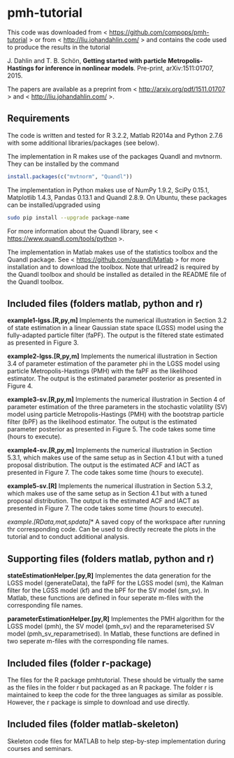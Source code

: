 # pmh-tutorial

This code was downloaded from < https://github.com/compops/pmh-tutorial > or from < http://liu.johandahlin.com/ > and contains the code used to produce the results in the tutorial

J. Dahlin and T. B. Schön, **Getting started with particle Metropolis-Hastings for inference in nonlinear models**. Pre-print, arXiv:1511:01707, 2015. 

The papers are available as a preprint from < http://arxiv.org/pdf/1511.01707 > and < http://liu.johandahlin.com/ >.

Requirements
--------------
The code is written and tested for R 3.2.2, Matlab R2014a and Python 2.7.6 with some additional libraries/packages (see below).

The implementation in R makes use of the packages Quandl and mvtnorm. They can be installed by the command 
``` R
install.packages(c("mvtnorm", "Quandl")) 
```
The implementation in Python makes use of NumPy 1.9.2, SciPy 0.15.1, Matplotlib 1.4.3, Pandas 0.13.1 and Quandl 2.8.9. On Ubuntu, these packages can be installed/upgraded using
``` bash
sudo pip install --upgrade package-name
```
For more information about the Quandl library, see < https://www.quandl.com/tools/python >.

The implementation in Matlab makes use of the statistics toolbox and the Quandl package. See < https://github.com/quandl/Matlab > for more installation and to download the toolbox. Note that urlread2 is required by the Quandl toolbox and should be installed as detailed in the README file of the Quandl toolbox.

Included files (folders matlab, python and r)
--------------
**example1-lgss.[R,py,m]** Implements the numerical illustration in Section 3.2 of state estimation in a linear Gaussian state space (LGSS) model using the fully-adapted particle filter (faPF). The output is the filtered state estimated as presented in Figure 3.

**example2-lgss.[R,py,m]** Implements the numerical illustration in Section 3.4 of parameter estimation of the parameter phi in the LGSS model using particle Metropolis-Hastings (PMH) with the faPF as the likelihood estimator. The output is the estimated parameter posterior as presented in Figure 4.

**example3-sv.[R,py,m]** Implements the numerical illustration in Section 4 of parameter estimation of the three parameters in the stochastic volatility (SV) model using particle Metropolis-Hastings (PMH) with the bootstrap particle filter (bPF) as the likelihood estimator. The output is the estimated parameter posterior as presented in Figure 5. The code takes some time (hours to execute).

**example4-sv.[R,py,m]** Implements the numerical illustration in Section 5.3.1, which makes use of the same setup as in Section 4.1 but with a tuned proposal distribution. The output is the estimated ACF and IACT as presented in Figure 7. The code takes some time (hours to execute).

**example5-sv.[R]** Implements the numerical illustration in Section 5.3.2, which makes use of the same setup as in Section 4.1 but with a tuned proposal distribution. The output is the estimated ACF and IACT as presented in Figure 7. The code takes some time (hours to execute).

**example*.[RData,mat,spdata]** A saved copy of the workspace after running thr corresponding code. Can be used to directly recreate the plots in the tutorial and to conduct additional analysis.

Supporting files (folders matlab, python and r)
--------------
**stateEstimationHelper.[py,R]**
Implementes the data generation for the LGSS model (generateData), the faPF for the LGSS model (sm), the Kalman filter for the LGSS model (kf) and the bPF for the SV model (sm_sv). In Matlab, these functions are defined in four seperate m-files with the corresponding file names.

**parameterEstimationHelper.[py,R]**
Implementes the PMH algorithm for the LGSS model (pmh), the SV model (pmh_sv) and the reparameterised SV model (pmh_sv_reparametrised). In Matlab, these functions are defined in two seperate m-files with the corresponding file names.

Included files (folder r-package)
--------------
The files for the R package pmhtutorial. These should be virtually the same as the files in the folder r but packaged as an R package. The folder r is maintained to keep the code for the three languages as similar as possible. However, the r package is simple to download and use directly.

Included files (folder matlab-skeleton)
--------------
Skeleton code files for MATLAB to help step-by-step implementation during courses and seminars. 


